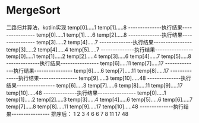 # MergeSort
二路归并算法，kotlin实现
temp[0].....1
temp[1].....8
--------------执行结果----------------
temp[0].....1
temp[1].....6
temp[2].....8
--------------执行结果----------------
temp[3].....2
temp[4].....7
--------------执行结果----------------
temp[3].....2
temp[4].....4
temp[5].....7
--------------执行结果----------------
temp[0].....1
temp[1].....2
temp[2].....4
temp[3].....6
temp[4].....7
temp[5].....8
--------------执行结果----------------
temp[6].....11
temp[7].....17
--------------执行结果----------------
temp[6].....6
temp[7].....11
temp[8].....17
--------------执行结果----------------
temp[9].....3
temp[10].....48
--------------执行结果----------------
temp[6].....3
temp[7].....6
temp[8].....11
temp[9].....17
temp[10].....48
--------------执行结果----------------
temp[0].....1
temp[1].....2
temp[2].....3
temp[3].....4
temp[4].....6
temp[5].....6
temp[6].....7
temp[7].....8
temp[8].....11
temp[9].....17
temp[10].....48
--------------执行结果----------------
排序后：
1 2 3 4 6 6 7 8 11 17 48 
